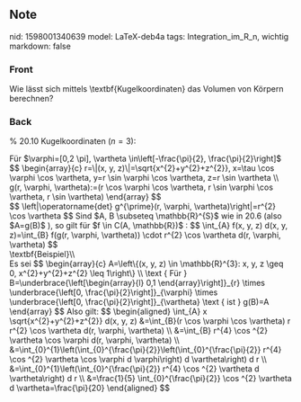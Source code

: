 ## Note
nid: 1598001340639
model: LaTeX-deb4a
tags: Integration_im_R_n, wichtig
markdown: false

### Front
Wie lässt sich mittels \textbf{Kugelkoordinaten} das Volumen von Körpern berechnen?

### Back
% 20.10 Kugelkoordinaten $(n=3):$
<div>
  Für $\varphi=[0,2 \pi], \vartheta \in\left[-\frac{\pi}{2},
  \frac{\pi}{2}\right]$ $$ \begin{array}{c} r=\|(x, y,
  z)\|=\sqrt{x^{2}+y^{2}+z^{2}}, x=\tau \cos \varphi \cos
  \vartheta, y=r \sin \varphi \cos \vartheta, z=r \sin \vartheta \\
  g(r, \varphi, \vartheta):=(r \cos \varphi \cos \vartheta, r \sin
  \varphi \cos \vartheta, r \sin \vartheta) \end{array} $$
</div>
<div>
  $$ \left|\operatorname{det} g^{\prime}(r, \varphi,
  \vartheta)\right|=r^{2} \cos \vartheta $$ Sind $A, B \subseteq
  \mathbb{R}^{S}$ wie in 20.6 (also $A=g(B)$ ), so gilt für $f \in
  C(A, \mathbb{R})$ : $$ \int_{A} f(x, y, z) d(x, y, z)=\int_{B}
  f(g(r, \varphi, \vartheta)) \cdot r^{2} \cos \vartheta d(r,
  \varphi, \vartheta) $$
</div>
<div>
  \textbf{Beispiel}\\
</div>
<div>
  Es sei $$ \begin{array}{c} A=\left\{(x, y, z) \in \mathbb{R}^{3}:
  x, y, z \geq 0, x^{2}+y^{2}+z^{2} \leq 1\right\} \\ \text { Für }
  B=\underbrace{\left[\begin{array}{l} 0,1 \end{array}\right]}_{r}
  \times \underbrace{\left[0, \frac{\pi}{2}\right]}_{\varphi}
  \times \underbrace{\left[0, \frac{\pi}{2}\right]}_{\vartheta}
  \text { ist } g(B)=A \end{array} $$ Also gilt: $$ \begin{aligned}
  \int_{A} x \sqrt{x^{2}+y^{2}+z^{2}} d(x, y, z) &=\int_{B}(r
  \cos \varphi \cos \vartheta) r r^{2} \cos \vartheta d(r, \varphi,
  \vartheta) \\ &=\int_{B} r^{4} \cos ^{2} \vartheta \cos
  \varphi d(r, \varphi, \vartheta) \\
  &=\int_{0}^{1}\left(\int_{0}^{\frac{\pi}{2}}\left(\int_{0}^{\frac{\pi}{2}}
  r^{4} \cos ^{2} \vartheta \cos \varphi d \varphi\right) d
  \vartheta\right) d r \\
  &=\int_{0}^{1}\left(\int_{0}^{\frac{\pi}{2}} r^{4} \cos ^{2}
  \vartheta d \vartheta\right) d r \\ &=\frac{1}{5}
  \int_{0}^{\frac{\pi}{2}} \cos ^{2} \vartheta d
  \vartheta=\frac{\pi}{20} \end{aligned} $$
</div>
